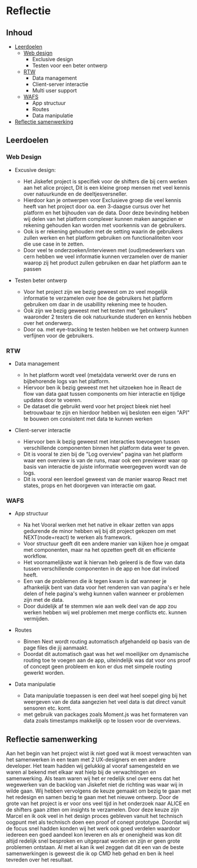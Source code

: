 # Reflectie



## Inhoud
- [Leerdoelen](#Leerdoelen)
	- [Web design](#WebDesign)
		- Exclusive design
		- Testen voor een beter ontwerp
	- [RTW](#RTW)
		- Data management
		- Client-server interactie
		- Multi user support
	- [WAFS](#WAFS)
		- App structuur
		- Routes
		- Data manipulatie
- [Reflectie samenwerking](#Reflectiesamenwerking)


## Leerdoelen

### Web Design
- Excusive design:
	- Het Jiskefet project is specifiek voor de shifters die bij cern werken aan het alice project, Dit is een kleine groep mensen met veel kennis over natuurkunde en de deeltjesversneller.
	- Hierdoor kan je ontwerpen voor Exclusieve groep die veel kennis heeft van het project door oa. een 3-daagse cursus over het platform en het bijhouden van de data.
	Door deze bevinding hebben wij delen van het platform complexer kunnen maken aangezien er rekening gehouden kan worden met voorkennis van de gebruikers.
	- Ook is er rekening gehouden met de setting waarin de gebruikers zullen werken en het platform gebruiken om functionaliteiten voor die use case in te zetten.
	- Door veel te onderzoeken/interviewen met (oud)medewerkers van cern hebben we veel informatie kunnen verzamelen over de manier waarop zij het product zullen gebruiken en daar het platform aan te passen


- Testen beter ontwerp
	- Voor het project zijn we bezig geweest om zo veel mogelijk informatie te verzamelen over hoe de gebruikers het platform gebruiken om daar in de usabillity rekening mee te houden.
	- Ook zijn we bezig geweest met het testen met "gebruikers" waaronder 2 testers die ook natuurkunde studeren en kennis hebben over het onderwerp.
	- Door oa. met eye-tracking te testen hebben we het ontwerp kunnen verfijnen voor de gebruikers.


### RTW
- Data management
	- In het platform wordt veel (meta)data verwerkt over de runs en bijbehorende logs van het platform.
	- Hiervoor ben ik bezig geweest met het uitzoeken hoe in React de flow van data gaat tussen components om hier interactie en tijdige updates door te voeren.
	- De dataset die gebruikt werd voor het project bleek niet heel betrouwbaar te zijn en hierdoor hebben wij besloten een eigen "API" te bouwen om consistent met data te kunnen werken


- Client-server interactie
	- Hiervoor ben ik bezig geweest met interacties toevoegen tussen verschillende componenten binnen het platform data weer te geven.
	- Dit is vooral te zien bij de "Log overview" pagina van het platform waar een overview is van de runs, maar ook een previewer waar op basis van interactie de juiste informatie weergegeven wordt van de logs.
	- Dit is vooral een leerdoel geweest van de manier waarop React met states, props en het doorgeven van interactie om gaat.


### WAFS
- App structuur
	- Na het Vooral werken met het native in elkaar zetten van apps gedurende de minor hebben wij bij dit project gekozen om met NEXT(node+react) te werken als framework.
	- Voor structuur geeft dit een andere manier van kijken hoe je omgaat met componenten, maar na het opzetten geeft dit en efficiente workflow.
	- Het voornamelijkste wat ik hiervan heb geleerd is de flow van data tussen verschillende componenten in de app en hoe dat invloed heeft.
	- Een van de problemen die ik tegen kwam is dat wanneer je afhankelijk bent van data voor het renderen van van pagina's er hele delen of hele pagina's wehg kunnen vallen wanneer er problemen zijn met de data.
	- Door duidelijk af te stemmen wie aan welk deel van de app zou werken hebben wij wel problemen met merge conflicts etc. kunnen vermijden.


- Routes
	- Binnen Next wordt routing automatisch afgehandeld op basis van de page files die jij aanmaakt.
	- Doordat dit automatisch gaat was het wel moeilijker om dynamische routing toe te voegen aan de app, uiteindelijk was dat voor ons proof of concept geen probleem en kon er dus met simpele routing gewerkt worden.


- Data manipulatie
	- Data manipulatie toepassen is een deel wat heel soepel ging bij het weergeven van de data aangezien het veel data is dat direct vanuit sensoren etc. komt.
	- met gebruik van packages zoals Moment.js was het formateren van data zoals timestamps makkelijk op te lossen voor de overviews.



## Reflectie samenwerking
Aan het begin van het project wist ik niet goed wat ik moest verwachten van het samenwerken in een team met 2 UX-designers en een andere developer.
Het team hadden wij gelukkig al vooraf samengesteld en we waren al bekend met elkaar wat hielp bij de verwachtingen en samenwerking.
Als team waren wij het er redelijk snel over eens dat het wegewerken van de backlog van Jiskefet niet de richting was waar wij in wilde gaan.
Wij hebben vervolgens de keuze gemaakt om bezig te gaan met het redesign en samen bezig te gaan met het nieuwe ontwerp.
Door de grote van het project is er voor ons veel tijd in het onderzoek naar ALICE en de shifters gaan zitten om insights te verzamelen.
Door deze keuze zijn Marcel en ik ook veel in het design proces gebleven vanuit het technisch oogpunt met als technisch doen een proof of conept prototype.
Doordat wij de focus snel hadden konden wij het werk ook goed verdelen waardoor iedereen een goed aandeel kon leveren en als er onenigheid was kon dit altijd redelijk snel besproken en uitgepraat worden en zijn er geen grote problemen ontstaan.
Al met al kan ik wel zeggen dat dit een van de beste samenwerkingen is geweest die ik op CMD heb gehad en ben ik heel tevreden over het resultaat.
